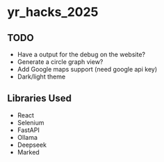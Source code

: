 # yr_hacks_2025

TODO
-----
* Have a output for the debug on the website?
* Generate a circle graph view?
* Add Google maps support (need google api key)
* Dark/light theme

Libraries Used
-----
* React
* Selenium
* FastAPI
* Ollama
* Deepseek
* Marked
